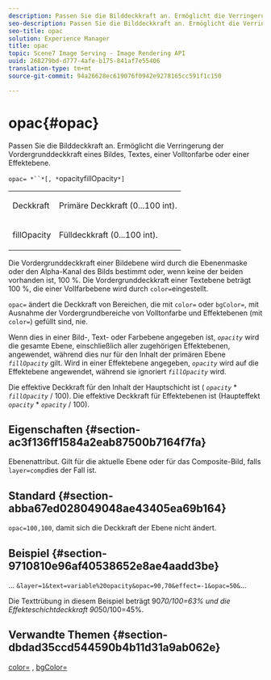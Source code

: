 ```yaml
---
description: Passen Sie die Bilddeckkraft an. Ermöglicht die Verringerung der Vordergrunddeckkraft eines Bildes, Textes, einer Volltonfarbe oder einer Effektebene.
seo-description: Passen Sie die Bilddeckkraft an. Ermöglicht die Verringerung der Vordergrunddeckkraft eines Bildes, Textes, einer Volltonfarbe oder einer Effektebene.
seo-title: opac
solution: Experience Manager
title: opac
topic: Scene7 Image Serving - Image Rendering API
uuid: 268279bd-d777-4afe-b175-841af7e55406
translation-type: tm+mt
source-git-commit: 94a26628ec619076f0942e9278165cc591f1c150

---
```



# opac{#opac}

Passen Sie die Bilddeckkraft an. Ermöglicht die Verringerung der Vordergrunddeckkraft eines Bildes, Textes, einer Volltonfarbe oder einer Effektebene.

`opac= *``*[, *`opacityfillOpacity`*]`

<table id="simpletable_DA4B5D86C496480886FADB284AD6047F"> 
 <tr class="strow"> 
  <td class="stentry"> <p><span class="varname"> Deckkraft</span> </p> </td> 
  <td class="stentry"> <p>Primäre Deckkraft (0...100 int). </p></td> 
 </tr> 
 <tr class="strow"> 
  <td class="stentry"> <p><span class="varname"> fillOpacity</span> </p></td> 
  <td class="stentry"> <p>Fülldeckkraft (0...100 int). </p></td> 
 </tr> 
</table>

Die Vordergrunddeckkraft einer Bildebene wird durch die Ebenenmaske oder den Alpha-Kanal des Bilds bestimmt oder, wenn keine der beiden vorhanden ist, 100 %. Die Vordergrunddeckkraft einer Textebene beträgt 100 %, die einer Vollfarbebene wird durch `color=`eingestellt.

`opac=` ändert die Deckkraft von Bereichen, die mit `color=` oder `bgColor=`, mit Ausnahme der Vordergrundbereiche von Volltonfarbe und Effektebenen (mit `color=`) gefüllt sind, nie.

Wenn dies in einer Bild-, Text- oder Farbebene angegeben ist, *`opacity`* wird die gesamte Ebene, einschließlich aller zugehörigen Effektebenen, angewendet, während dies nur für den Inhalt der primären Ebene *`fillOpacity`* gilt. Wird in einer Effektebene angegeben, *`opacity`* wird auf die Effektebene angewendet, während sie ignoriert *`fillOpacity`* wird.

Die effektive Deckkraft für den Inhalt der Hauptschicht ist ( *`opacity`* * *`fillOpacity`* / 100). Die effektive Deckkraft für Effektebenen ist (Haupteffekt *`opacity`* * *`opacity`* / 100).

## Eigenschaften {#section-ac3f136ff1584a2eab87500b7164f7fa}

Ebenenattribut. Gilt für die aktuelle Ebene oder für das Composite-Bild, falls `layer=comp`dies der Fall ist.

## Standard {#section-abba67ed028049048ae43405ea69b164}

`opac=100,100`, damit sich die Deckkraft der Ebene nicht ändert.

## Beispiel {#section-9710810e96af40538652e8ae4aadd3be}

… `&layer=1&text=variable%20opacity&opac=90,70&effect=-1&opac=50&`…

Die Texttrübung in diesem Beispiel beträgt 90*70/100=63% und die Effekteschichtdeckkraft 90*50/100=45%.

## Verwandte Themen {#section-dbdad35ccd544590b4b11d31a9ab062e}

[color=](/help/aem-is-ir-api/is-api/http-ref/image-serving-api-ref/c-http-protocol-reference/c-data-types/r-is-http-color.md) , [bgColor=](../../../../../is-api/http-ref/image-serving-api-ref/c-http-protocol-reference/c-command-reference/r-bgcolor.md#reference-441371ba4ef54fe781887c5ae448f6ab)
